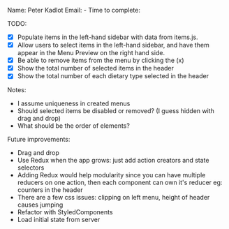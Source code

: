 Name: Peter Kadlot
Email: -
Time to complete:

TODO:

- [x] Populate items in the left-hand sidebar with data from items.js.
- [x] Allow users to select items in the left-hand sidebar, and have them appear in the Menu Preview on the right hand side.
- [x] Be able to remove items from the menu by clicking the (x)
- [x] Show the total number of selected items in the header
- [x] Show the total number of each dietary type selected in the header

Notes:

- I assume uniqueness in created menus
- Should selected items be disabled or removed? (I guess hidden with drag and drop)
- What should be the order of elements?

Future improvements:

- Drag and drop
- Use Redux when the app grows: just add action creators and state selectors
- Adding Redux would help modularity since you can have multiple reducers on one action, then each component can own it's reducer eg: counters in the header
- There are a few css issues: clipping on left menu, height of header causes jumping
- Refactor with StyledComponents
- Load initial state from server
